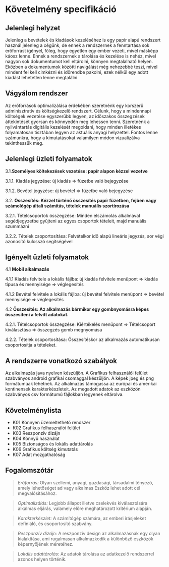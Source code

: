 
# Követelmény specifikáció

## Jelenlegi helyzet
Jelenleg a bevételek és kiadások kezeléséhez is egy papír alapú rendszert használ jelenleg a cégünk,
de ennek a rendszernek a fenntartása sok erőforrást igényel, főleg, hogy egyetlen egy ember vezeti, mivel másképp káosz lenne.
Ennek a rendszernek a tárolása és kezelése is nehéz, mivel nagyon sok dokumentumot kell eltárolni, könnyen megtalalható helyen.
Eközben a dokumentumok közötti navigálást még nehezebbé teszi,
mivel mindent fel kell cimkézni és időrendbe pakolni, ezek nélkül egy adott kiadást lehetetlen lenne megtalálni.

## Vágyálom rendszer
Az erőforrások optimalizálása érdekében szeretnénk egy korszerű adminisztratív és költségkezelő rendszert.
Célunk, hogy a mindennapi költségek vezetése egyszerűbb legyen, az időszakos összegzések áttekintését
gyorsan és könnyedén meg lehessen tenni. Szeretnénk a nyilvántartás digitális kezelését megoldani,
hogy minden illetékes folyamatosan tisztában legyen az aktuális anyagi helyzettel.
Fontos lenne számunkra, hogy a kimutatásokat valamilyen módon vizualizálva tekinthessük meg.

## Jelenlegi üzleti folyamatok
3.1.**Személyes költekezések vezetése: papír alapon kézzel vezetve**

3.1.1. Kiadás jegyzése: új kiadás => füzetbe való bejegyzése

3.1.2. Bevétel jegyzése: új bevétel => füzetbe való bejegyzése

3.2. **Összesítés: Kézzel történő összesítés papír füzetben, fejben vagy számológép általi számítás, tételek manuális szortírozása**

3.2.1. Tételcsoportok összegzése: Minden elszámolás alkalmával segédjegyzetbe gyűjteni az egyes csoportok  tételeit, majd manuális szummázni

3.2.2. Tételek csoportosítása: Felvételkor idő alapú lineáris jegyzés, sor végi azonosító kulcsszó segítségével

## Igényelt üzleti folyamatok
4.1 **Mobil alkalmazás**

4.1.1 Kiadás felvitele a lokális fájlba: új kiadás felvitele menüpont => kiadás típusa és mennyisége => véglegesítés

4.1.2 Bevétel felvitele a lokális fájlba: új bevétel felvitele menüpont => bevétel mennyisége => véglegesítés

4.2 **Összesítés: Az alkalmazás bármikor egy gombnyomásra képes összesíteni a felvitt adatokat.**

4.2.1. Tételcsoportok összegzése: Kiértékelés menüpont => Tételcsoport kiválasztása => összegzés gomb megnyomása

4.2.2. Tételek csoportosítása: Összesítéskor az alkalmazás automatikusan csoportosítja a tételeket.

## A rendszerre vonatkozó szabályok
Az alkalmazás java nyelven készüljön.
A Grafikus felhasználói felület szabványos android grafikai csomaggal készüljön.
A képek jpeg és png formátumúak lehetnek.
Az alkalmazás támogassa az európai és amerikai kontinensek karakterkészleteit.
Az megadott adatok az eszközön szabványos csv formátumú fájlokban legyenek eltárolva.

## Követelménylista
* K01 Könnyen üzemeltethető rendszer
* K02 Grafikus felhasználói felület
* K03 Reszponzív dizájn
* K04 Könnyű használat
* K05 Biztonságos és lokális adattárolás
* K06 Grafikus költség kimutatás
* K07 Adat mozgathatóság

## Fogalomszótár
>*Erőforrás:* Olyan szellemi, anyagi, gazdasági, társadalmi tényező,
amely lehetőséget ad vagy alkalmas Eszköz lehet adott cél megvalósításához.

>*Optimalizálás:* Legjobb állapot illetve cselekvés kiválasztására alkalmas eljárás, valamely előre meghatározott kritérium alapján.

>*Karakterkészlet:* A számítógép számára, az emberi írásjeleket definiáló, és csoportosító szabvány.

>*Reszponzív dizájn:* A reszponzív design az alkalmazásnak egy olyan kialakítása,
ami rugalmasan alkalmazkodik a különböző eszközök képernyőjének méretéhez.

>*Lokális adattárolás:* Az adatok tárolása az adatkezelő rendszerrel azonos helyen történik.

